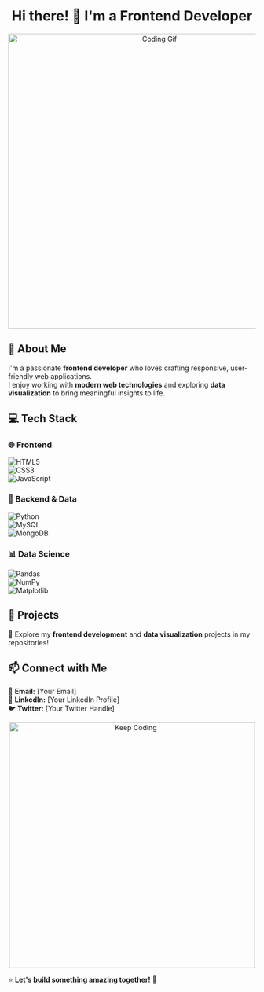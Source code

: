 <h1 align="center">Hi there! 👋 I'm a Frontend Developer</h1>

<p align="center">
  <img src="https://media.giphy.com/media/qgQUggAC3Pfv687qPC/giphy.gif" width="600" alt="Coding Gif">
</p>

## 🚀 About Me  
I'm a passionate **frontend developer** who loves crafting responsive, user-friendly web applications.  
I enjoy working with **modern web technologies** and exploring **data visualization** to bring meaningful insights to life.  

## 💻 Tech Stack  
### 🌐 Frontend  
![HTML5](https://img.shields.io/badge/-HTML5-E34F26?style=for-the-badge&logo=html5&logoColor=white)  
![CSS3](https://img.shields.io/badge/-CSS3-1572B6?style=for-the-badge&logo=css3&logoColor=white)  
![JavaScript](https://img.shields.io/badge/-JavaScript-F7DF1E?style=for-the-badge&logo=javascript&logoColor=black)  

### 🐍 Backend & Data  
![Python](https://img.shields.io/badge/-Python-3776AB?style=for-the-badge&logo=python&logoColor=white)  
![MySQL](https://img.shields.io/badge/-MySQL-4479A1?style=for-the-badge&logo=mysql&logoColor=white)  
![MongoDB](https://img.shields.io/badge/-MongoDB-47A248?style=for-the-badge&logo=mongodb&logoColor=white)  

### 📊 Data Science  
![Pandas](https://img.shields.io/badge/-Pandas-150458?style=for-the-badge&logo=pandas&logoColor=white)  
![NumPy](https://img.shields.io/badge/-NumPy-013243?style=for-the-badge&logo=numpy&logoColor=white)  
![Matplotlib](https://img.shields.io/badge/-Matplotlib-8B008B?style=for-the-badge)  

## 📌 Projects  
🚀 Explore my **frontend development** and **data visualization** projects in my repositories!  

## 📫 Connect with Me  
📧 **Email:** [Your Email]  
🔗 **LinkedIn:** [Your LinkedIn Profile]  
🐦 **Twitter:** [Your Twitter Handle]  

<p align="center">
  <img src="https://media.giphy.com/media/3oriO0OEd9QIDdllqo/giphy.gif" width="500" alt="Keep Coding">
</p>

⭐ **Let's build something amazing together!** 🚀  
